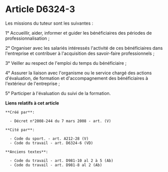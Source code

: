 # Article D6324-3

Les missions du tuteur sont les suivantes :

1° Accueillir, aider, informer et guider les bénéficiaires des périodes de professionnalisation ;

2° Organiser avec les salariés intéressés l'activité de ces bénéficiaires dans l'entreprise et contribuer à l'acquisition des
savoir-faire professionnels ;

3° Veiller au respect de l'emploi du temps du bénéficiaire ;

4° Assurer la liaison avec l'organisme ou le service chargé des actions d'évaluation, de formation et d'accompagnement des
bénéficiaires à l'extérieur de l'entreprise ;

5° Participer à l'évaluation du suivi de la formation.

**Liens relatifs à cet article**

	**Créé par**:

	  - Décret n°2008-244 du 7 mars 2008 - art. (V)

	**Cité par**:

	  - Code du sport. - art. A212-28 (V)
	  - Code du travail - art. D6324-6 (VD)

	**Anciens textes**:

	  - Code du travail - art. D981-10 al 2 à 5 (Ab)
	  - Code du travail - art. D981-8 al 2 (Ab)
